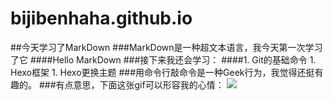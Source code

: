 # bijibenhaha.github.io
##今天学习了MarkDown
###MarkDown是一种超文本语言，我今天第一次学习了它
####Hello MarkDown
###接下来我还会学习：
####1. Git的基础命令
    1. Hexo框架
    1. Hexo更换主题
###用命令行敲命令是一种Geek行为，我觉得还挺有趣的。
###有点意思，下面这张gif可以形容我的心情：
                          ![](https://qgt-style.oss-cn-hangzhou.aliyuncs.com/newcoursep4/g1/g1-2-2/tenor.gif)
